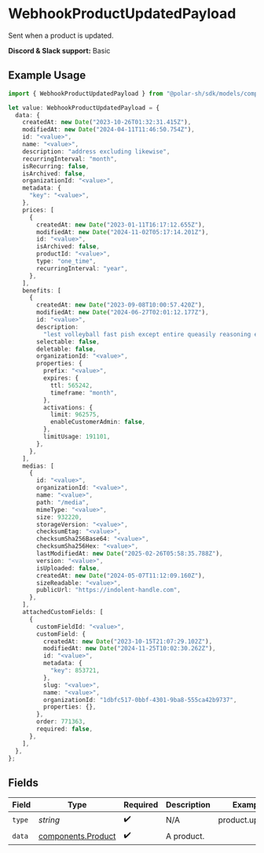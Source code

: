 # WebhookProductUpdatedPayload

Sent when a product is updated.

**Discord & Slack support:** Basic

## Example Usage

```typescript
import { WebhookProductUpdatedPayload } from "@polar-sh/sdk/models/components/webhookproductupdatedpayload.js";

let value: WebhookProductUpdatedPayload = {
  data: {
    createdAt: new Date("2023-10-26T01:32:31.415Z"),
    modifiedAt: new Date("2024-04-11T11:46:50.754Z"),
    id: "<value>",
    name: "<value>",
    description: "address excluding likewise",
    recurringInterval: "month",
    isRecurring: false,
    isArchived: false,
    organizationId: "<value>",
    metadata: {
      "key": "<value>",
    },
    prices: [
      {
        createdAt: new Date("2023-01-11T16:17:12.655Z"),
        modifiedAt: new Date("2024-11-02T05:17:14.201Z"),
        id: "<value>",
        isArchived: false,
        productId: "<value>",
        type: "one_time",
        recurringInterval: "year",
      },
    ],
    benefits: [
      {
        createdAt: new Date("2023-09-08T10:00:57.420Z"),
        modifiedAt: new Date("2024-06-27T02:01:12.177Z"),
        id: "<value>",
        description:
          "lest volleyball fast pish except entire queasily reasoning embody",
        selectable: false,
        deletable: false,
        organizationId: "<value>",
        properties: {
          prefix: "<value>",
          expires: {
            ttl: 565242,
            timeframe: "month",
          },
          activations: {
            limit: 962575,
            enableCustomerAdmin: false,
          },
          limitUsage: 191101,
        },
      },
    ],
    medias: [
      {
        id: "<value>",
        organizationId: "<value>",
        name: "<value>",
        path: "/media",
        mimeType: "<value>",
        size: 932220,
        storageVersion: "<value>",
        checksumEtag: "<value>",
        checksumSha256Base64: "<value>",
        checksumSha256Hex: "<value>",
        lastModifiedAt: new Date("2025-02-26T05:58:35.788Z"),
        version: "<value>",
        isUploaded: false,
        createdAt: new Date("2024-05-07T11:12:09.160Z"),
        sizeReadable: "<value>",
        publicUrl: "https://indolent-handle.com",
      },
    ],
    attachedCustomFields: [
      {
        customFieldId: "<value>",
        customField: {
          createdAt: new Date("2023-10-15T21:07:29.102Z"),
          modifiedAt: new Date("2024-11-25T10:02:30.262Z"),
          id: "<value>",
          metadata: {
            "key": 853721,
          },
          slug: "<value>",
          name: "<value>",
          organizationId: "1dbfc517-0bbf-4301-9ba8-555ca42b9737",
          properties: {},
        },
        order: 771363,
        required: false,
      },
    ],
  },
};
```

## Fields

| Field                                                    | Type                                                     | Required                                                 | Description                                              | Example                                                  |
| -------------------------------------------------------- | -------------------------------------------------------- | -------------------------------------------------------- | -------------------------------------------------------- | -------------------------------------------------------- |
| `type`                                                   | *string*                                                 | :heavy_check_mark:                                       | N/A                                                      | product.updated                                          |
| `data`                                                   | [components.Product](../../models/components/product.md) | :heavy_check_mark:                                       | A product.                                               |                                                          |